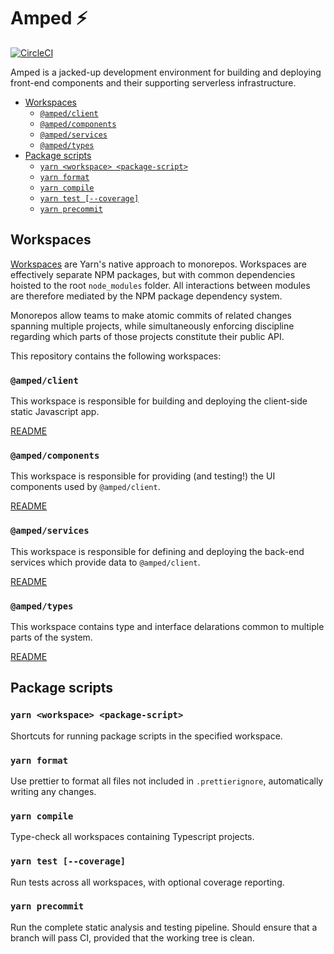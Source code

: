 # Amped ⚡️

[![CircleCI](https://circleci.com/gh/zioroboco/amped.svg?style=shield&circle-token=5377461df8be62cbc4bc6c9cc43b2dab226dd745)](https://circleci.com/gh/zioroboco/amped)

Amped is a jacked-up development environment for building and deploying front-end components and their supporting serverless infrastructure.

<!-- TOC -->

- [Workspaces](#workspaces)
  - [`@amped/client`](#ampedclient)
  - [`@amped/components`](#ampedcomponents)
  - [`@amped/services`](#ampedservices)
  - [`@amped/types`](#ampedtypes)
- [Package scripts](#package-scripts)
  - [`yarn <workspace> <package-script>`](#yarn-workspace-package-script)
  - [`yarn format`](#yarn-format)
  - [`yarn compile`](#yarn-compile)
  - [`yarn test [--coverage]`](#yarn-test-coverage)
  - [`yarn precommit`](#yarn-precommit)

<!-- /TOC -->

## Workspaces

[Workspaces](https://yarnpkg.com/lang/en/docs/workspaces/) are Yarn's native approach to monorepos. Workspaces are effectively separate NPM packages, but with common dependencies hoisted to the root `node_modules` folder. All interactions between modules are therefore mediated by the NPM package dependency system.

Monorepos allow teams to make atomic commits of related changes spanning multiple projects, while simultaneously enforcing discipline regarding which parts of those projects constitute their public API.

This repository contains the following workspaces:

### `@amped/client`

This workspace is responsible for building and deploying the client-side static Javascript app.

[README](./packages/client/README.md)

### `@amped/components`

This workspace is responsible for providing (and testing!) the UI components used by `@amped/client`.

[README](./packages/components/README.md)

### `@amped/services`

This workspace is responsible for defining and deploying the back-end services which provide data to `@amped/client`.

[README](./packages/services/README.md)

### `@amped/types`

This workspace contains type and interface delarations common to multiple parts of the system.

[README](./packages/types/README.md)

## Package scripts

### `yarn <workspace> <package-script>`

Shortcuts for running package scripts in the specified workspace.

### `yarn format`

Use prettier to format all files not included in `.prettierignore`, automatically writing any changes.

### `yarn compile`

Type-check all workspaces containing Typescript projects.

### `yarn test [--coverage]`

Run tests across all workspaces, with optional coverage reporting.

### `yarn precommit`

Run the complete static analysis and testing pipeline. Should ensure that a branch will pass CI, provided that the working tree is clean.
